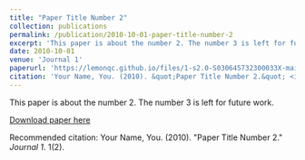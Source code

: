 ```yaml
---
title: "Paper Title Number 2"
collection: publications
permalink: /publication/2010-10-01-paper-title-number-2
excerpt: 'This paper is about the number 2. The number 3 is left for future work.'
date: 2010-10-01
venue: 'Journal 1'
paperurl: 'https://lemonqc.github.io/files/1-s2.0-S030645732300033X-main.pdf'
citation: 'Your Name, You. (2010). &quot;Paper Title Number 2.&quot; <i>Journal 1</i>. 1(2).'
---
```

This paper is about the number 2. The number 3 is left for future work.

[Download paper here](https://lemonqc.github.io/files/1-s2.0-S030645732300033X-main.pdf)

Recommended citation: Your Name, You. (2010). "Paper Title Number 2." <i>Journal 1</i>. 1(2).
